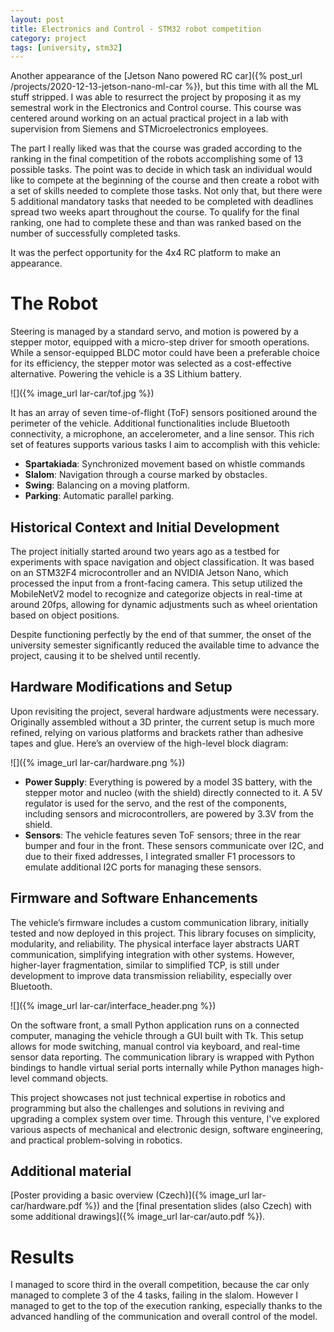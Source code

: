 ```yaml
---
layout: post
title: Electronics and Control - STM32 robot competition
category: project
tags: [university, stm32]
---
```


Another appearance of the [Jetson Nano powered RC car]({% post_url /projects/2020-12-13-jetson-nano-ml-car %}), but this time with all the ML stuff stripped. I was able to resurrect the project by proposing it as my semestral work in the Electronics and Control course. This course was centered around working on an actual practical project in a lab with supervision from Siemens and STMicroelectronics employees.

The part I really liked was that the course was graded according to the ranking in the final competition of the robots accomplishing some of 13 possible tasks. The point was to decide in which task an individual would like to compete at the beginning of the course and then create a robot with a set of skills needed to complete those tasks. Not only that, but there were 5 additional mandatory tasks that needed to be completed with deadlines spread two weeks apart throughout the course. To qualify for the final ranking, one had to complete these and than was ranked based on the number of successfully completed tasks.

It was the perfect opportunity for the 4x4 RC platform to make an appearance.

# The Robot

Steering is managed by a standard servo, and motion is powered by a stepper motor, equipped with a micro-step driver for smooth operations. While a sensor-equipped BLDC motor could have been a preferable choice for its efficiency, the stepper motor was selected as a cost-effective alternative. Powering the vehicle is a 3S Lithium battery.

![]({% image_url lar-car/tof.jpg %})

It has an array of seven time-of-flight (ToF) sensors positioned around the perimeter of the vehicle. Additional functionalities include Bluetooth connectivity, a microphone, an accelerometer, and a line sensor. This rich set of features supports various tasks I aim to accomplish with this vehicle:

- **Spartakiada**: Synchronized movement based on whistle commands
- **Slalom**: Navigation through a course marked by obstacles.
- **Swing**: Balancing on a moving platform.
- **Parking**: Automatic parallel parking.

## Historical Context and Initial Development

The project initially started around two years ago as a testbed for experiments with space navigation and object classification. It was based on an STM32F4 microcontroller and an NVIDIA Jetson Nano, which processed the input from a front-facing camera. This setup utilized the MobileNetV2 model to recognize and categorize objects in real-time at around 20fps, allowing for dynamic adjustments such as wheel orientation based on object positions.

Despite functioning perfectly by the end of that summer, the onset of the university semester significantly reduced the available time to advance the project, causing it to be shelved until recently.

## Hardware Modifications and Setup

Upon revisiting the project, several hardware adjustments were necessary. Originally assembled without a 3D printer, the current setup is much more refined, relying on various platforms and brackets rather than adhesive tapes and glue. Here’s an overview of the high-level block diagram:

![]({% image_url lar-car/hardware.png %})

- **Power Supply**: Everything is powered by a model 3S battery, with the stepper motor and nucleo (with the shield) directly connected to it. A 5V regulator is used for the servo, and the rest of the components, including sensors and microcontrollers, are powered by 3.3V from the shield.
- **Sensors**: The vehicle features seven ToF sensors; three in the rear bumper and four in the front. These sensors communicate over I2C, and due to their fixed addresses, I integrated smaller F1 processors to emulate additional I2C ports for managing these sensors.

## Firmware and Software Enhancements

The vehicle’s firmware includes a custom communication library, initially tested and now deployed in this project. This library focuses on simplicity, modularity, and reliability. The physical interface layer abstracts UART communication, simplifying integration with other systems. However, higher-layer fragmentation, similar to simplified TCP, is still under development to improve data transmission reliability, especially over Bluetooth.

![]({% image_url lar-car/interface_header.png %})

On the software front, a small Python application runs on a connected computer, managing the vehicle through a GUI built with Tk. This setup allows for mode switching, manual control via keyboard, and real-time sensor data reporting. The communication library is wrapped with Python bindings to handle virtual serial ports internally while Python manages high-level command objects.

This project showcases not just technical expertise in robotics and programming but also the challenges and solutions in reviving and upgrading a complex system over time. Through this venture, I've explored various aspects of mechanical and electronic design, software engineering, and practical problem-solving in robotics.


## Additional material

[Poster providing a basic overview (Czech)]({% image_url lar-car/hardware.pdf %}) and the [final presentation slides (also Czech) with some additional drawings]({% image_url lar-car/auto.pdf %}).


# Results

I managed to score third in the overall competition, because the car only managed to complete 3 of the 4 tasks, failing in the slalom. However I managed to get to the top of the execution ranking, especially thanks to the advanced handling of the communication and overall control of the model.
